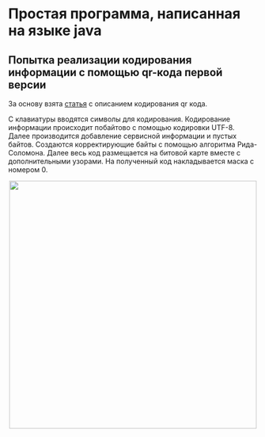 # Простая программа, написанная на языке java

## Попытка реализации кодирования информации с помощью qr-кода первой версии

За основу взята [статья](https://habr.com/ru/post/172525/) с описанием кодирования qr кода.

С клавиатуры вводятся символы для кодирования. 
Кодирование информации происходит побайтово с помощью кодировки UTF-8. 
Далее производится добавление сервисной информации и пустых байтов.
Создаются корректирующие байты с помощью алгоритма Рида-Соломона.
Далее весь код размещается на битовой карте вместе с дополнительными узорами.
На полученный код накладывается маска с номером 0.

<p align="center">
    <img src="https://drive.google.com/uc?export=view&id=1V1hlmWXrGlwN9kI4Xj5NxbmFD7eYR3GE" width="500"/>
</p>
